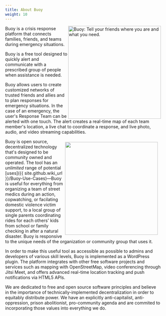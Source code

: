```yaml
---
title: About Buoy
weight: 10
---
```


<img src="http://i.imgur.com/cADD79P.png" alt="Buoy: Tell your friends where you are and what you need." align="right" width="300" />

Buoy is a crisis response platform that connects families, friends, and teams during emergency situations. 

Buoy is a free tool designed to quickly alert and communicate with a prescribed group of people when assistance is needed.

Buoy allows users to create customized networks of trusted friends and allies and to plan responses for emergency situations. In the case of an emergency, the user's Response Team can be alerted with one touch. The alert creates a real-time map of each team member's location, a live chat to coordinate a response, and live photo, audio, and video streaming capabilities.

<img src="https://ps.w.org/buoy/assets/screenshot-10.png?rev=1397119" alt="" align="right" width="300" style="margin: 10px 10px 10px 0" />

Buoy is open source, decentralized technology that's designed to be community owned and operated. The tool has an *unlimited* range of potential [uses]({{ site.github.wiki_url }}/Buoy-Use-Cases)&mdash;Buoy is useful for everything from organizing a team of street medics during an action, copwatching, or facilating domestic violence victim support, to a local group of single parents coordinating rides for each others' kids from school or family checking in after a natural disaster. Buoy is responsive to the unique needs of the organization or community group that uses it.

In order to make this useful tool as accessible as possible to admins and developers of various skill levels, Buoy is implemented as a WordPress plugin. The platform integrates with other free software projects and services such as mapping with OpenStreetMap, video conferencing through Jitsi Meet, and offers advanced real-time location tracking and push notifications via HTML5 APIs.

We are dedicated to free and open source software principles and believe in the importance of technically-implemented decentralization in order to equitably distribute power. We have an explicitly anti-capitalist, anti-oppression, prison abolitionist, pro-community agenda and are commited to incorporating those values into everything we do.
